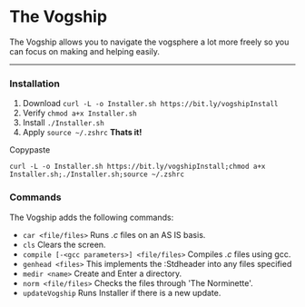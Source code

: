 # The Vogship
The Vogship allows you to navigate the vogsphere a lot more freely so you can focus on making and helping easily.
___
### Installation
1. Download `curl -L -o Installer.sh https://bit.ly/vogshipInstall`
2. Verify `chmod a+x Installer.sh`
3. Install `./Installer.sh`
4. Apply `source ~/.zshrc`
**Thats it!**

Copypaste

``curl -L -o Installer.sh https://bit.ly/vogshipInstall;chmod a+x Installer.sh;./Installer.sh;source ~/.zshrc`` 

### Commands
The Vogship adds the following commands:
- `car <file/files>` Runs *.c* files on an AS IS basis.
- `cls` Clears the screen.
- `compile [-<gcc parameters>] <file/files>` Compiles *.c* files using gcc.
- `genhead <files>` This implements the :Stdheader into any files specified
- `medir <name>` Create and Enter a directory.
- `norm <file/files>` Checks the files through 'The Norminette'.
- `updateVogship` Runs Installer if there is a new update.
